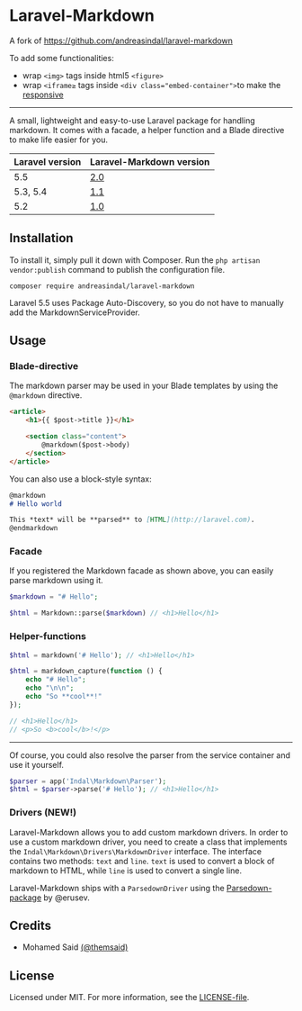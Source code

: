 # Laravel-Markdown

A fork of https://github.com/andreasindal/laravel-markdown

To add some functionalities:

- wrap `<img>` tags inside html5 `<figure>`
- wrap `<iframe≥` tags inside `<div class="embed-container">`to make the [responsive]('http://embedresponsively.com')

---


A small, lightweight and easy-to-use Laravel package for handling markdown. It comes with a facade, a helper function and a Blade directive to make life easier for you.

| Laravel version | Laravel-Markdown version                                            |
| --------------- | ------------------------------------------------------------------- |
| 5.5             | [2.0](https://github.com/andreasindal/laravel-markdown/tree/2.0)    |
| 5.3, 5.4        | [1.1](https://github.com/andreasindal/laravel-markdown/tree/1.1)    |
| 5.2             | [1.0](https://github.com/andreasindal/laravel-markdown/tree/master) |

## Installation

To install it, simply pull it down with Composer. Run the `php artisan vendor:publish` command to publish the configuration file.

    composer require andreasindal/laravel-markdown

Laravel 5.5 uses Package Auto-Discovery, so you do not have to manually add the MarkdownServiceProvider.

## Usage

### Blade-directive

The markdown parser may be used in your Blade templates by using the `@markdown` directive.

```html
<article>
    <h1>{{ $post->title }}</h1>

    <section class="content">
        @markdown($post->body)
    </section>
</article>
```

You can also use a block-style syntax:

```markdown
@markdown
# Hello world

This *text* will be **parsed** to [HTML](http://laravel.com).
@endmarkdown
```

### Facade

If you registered the Markdown facade as shown above, you can easily parse markdown using it.

```php
$markdown = "# Hello";

$html = Markdown::parse($markdown) // <h1>Hello</h1>
```

### Helper-functions

```php
$html = markdown('# Hello'); // <h1>Hello</h1>
```

```php
$html = markdown_capture(function () {
    echo "# Hello";
    echo "\n\n";
    echo "So **cool**!"
});

// <h1>Hello</h1>
// <p>So <b>cool</b>!</p>
```

---

Of course, you could also resolve the parser from the service container and use it yourself.

```php
$parser = app('Indal\Markdown\Parser');
$html = $parser->parse('# Hello'); // <h1>Hello</h1>

```

### Drivers (NEW!)

Laravel-Markdown allows you to add custom markdown drivers. In order to use a custom markdown driver, you need to create a class that implements the `Indal\Markdown\Drivers\MarkdownDriver` interface. The interface contains two methods: `text` and `line`. `text` is used to convert a block of markdown to HTML, while `line` is used to convert a single line.

Laravel-Markdown ships with a `ParsedownDriver` using the [Parsedown-package](http://parsedown.org/) by @erusev.


## Credits

* Mohamed Said [(@themsaid)](https://github.com/themsaid)

## License

Licensed under MIT. For more information, see the [LICENSE-file](https://github.com/andreasindal/laravel-markdown/blob/master/LICENSE).

